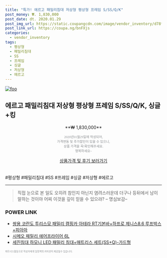 ```yaml
--- 
title: "특가! 에르고 패밀리침대 저상형 평상형 프레임 S/SS/Q/K" 
post_money: ₩. 1,830,000 
post_date: dt. 2020.01.29 
post_img_url: https://static.coupangcdn.com/image/vendor_inventory/d78f/314fd6726e6b54c432dd22c6912ec0becf6598e9aca7b4931e5c8c97466c.jpg 
post_link_url: https://coupa.ng/bnFXjs 
categories: 
  - vendor_inventory 
tags: 
  - 평상형 
  - 패밀리침대 
  - SS 
  - 프레임 
  - 싱글 
  - 저상형 
  - 에르고 
--- 
```

[![foo](https://static.coupangcdn.com/image/vendor_inventory/d78f/314fd6726e6b54c432dd22c6912ec0becf6598e9aca7b4931e5c8c97466c.jpg)](https://coupa.ng/bnFXjs) 

## 에르고 패밀리침대 저상형 평상형 프레임 S/SS/Q/K, 싱글+킹 
<p style="text-align: center;">**₩ 1,830,000**</p> 
<p style="text-align: center;"><span style="color: #898c8f; font-family: Georgia,Times,serif; font-size: 0.75em;">2020년01월29일에 작성되어, <br>가격변동 및 추가할인이 있을 수 있으니,<br> 상품 가격을 꼭!확인해주세요.<br>행복하세요~</span> 
</p>	 
<div markdown="0" style="text-align: center;"><a href="https://coupa.ng/bnFXjs" class="btn btn--success">상품가격 및 후기 보러가기</a></div> 
<br><br> 
  #평상형 #패밀리침대 #SS #프레임 #싱글 #저상형 #에르고 
<hr> 

> 직접 눈으로 본 일도 오히려 참인지 아닌지 염려스러운데 더구나 등뒤에서 남이 말하는 것이야 어찌 이것을 깊이 믿을 수 있으랴? – 명심보감–  


### POWER LINK

* <a href="https://blog.naver.com/santokki14/221785248855" target="_blank">쌍용 코란도 투리스모 패밀리 캠핑카 아테라 RT기본바+하프로 제니스8.6 루프박스 +피아마</a>
* <a href="https://blog.naver.com/sakai111/221782298019" target="_blank">시메오 패밀리 에어프라이어 6L</a>
* <a href="https://blog.naver.com/fasyy4321/221780886629" target="_blank">세진침대 하모니 LED 패밀리 침대+매트리스 세트(SS+Q)-가드형</a>

<span style="color: #898c8f; font-family: Georgia,Times,serif; font-size: 0.55em;">파트너스활동으로 작성자에게 일정액의 커미션이 제공될수 있습니다.</span> 
